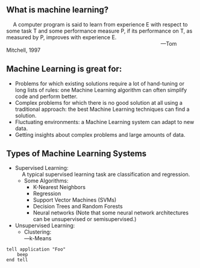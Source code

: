 ## What is machine learning?

&emsp; A computer program is said to learn from experience E with respect to some task T and some performance measure P, if its performance on T, as measured by P, improves with experience E.  
&emsp;&emsp;&emsp;&emsp;&emsp;&emsp;&emsp;&emsp;&emsp;&emsp;&emsp;&emsp;&emsp;&emsp;&emsp;&emsp;&emsp;&emsp;&emsp;&emsp;&emsp;&emsp;&emsp; &emsp;&emsp;&emsp;&emsp;&emsp;&emsp;&mdash;Tom Mitchell, 1997  

## Machine Learning is great for:
* Problems for which existing solutions require a lot of hand-tuning or long lists of rules: one Machine Learning algorithm can often simplify code and perform better.  
* Complex problems for which there is no good solution at all using a traditional approach: the best Machine Learning  techniques can find a solution.  
* Fluctuating environments: a Machine Learning system can adapt to new data.
* Getting insights about complex problems and large amounts of data.  

## Types of Machine Learning Systems  
* Supervised Learning:  
&emsp; A typical supervised learning task are classification and regression.  
    * Some Algorithms:  
        * K-Nearest Neighbors  
        * Regression  
        * Support Vector Machines (SVMs)  
        * Decision Trees and Random Forests  
        * Neural networks (Note that some neural network architectures can be unsupervised or semisupervised.)  
* Unsupervised Learning:
    * Clustering:  
        &mdash;k-Means


<pre><code>tell application "Foo"
    beep
end tell
</code></pre>                                               

